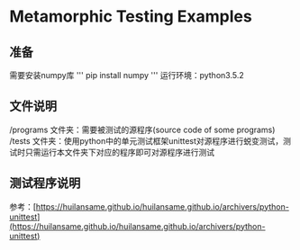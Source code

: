 # Metamorphic Testing Examples
## 准备
需要安装numpy库
'''
    pip install numpy
'''
运行环境：python3.5.2

## 文件说明
/programs 文件夹：需要被测试的源程序(source code of some programs)
/tests 文件夹：使用python中的单元测试框架unittest对源程序进行蜕变测试，测试时只需运行本文件夹下对应的程序即可对源程序进行测试

## 测试程序说明
参考：[https://huilansame.github.io/huilansame.github.io/archivers/python-unittest](https://huilansame.github.io/huilansame.github.io/archivers/python-unittest)
